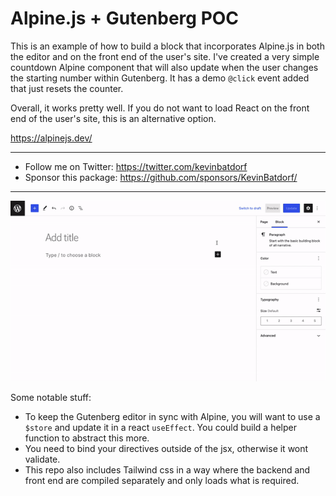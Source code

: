 # Alpine.js + Gutenberg POC

This is an example of how to build a block that incorporates Alpine.js in both the editor and on the front end of the user's site. I've created a very simple countdown Alpine component that will also update when the user changes the starting number within Gutenberg. It has a demo `@click` event added that just resets the counter.

Overall, it works pretty well. If you do not want to load React on the front end of the user's site, this is an alternative option.

https://alpinejs.dev/

---

-   Follow me on Twitter: https://twitter.com/kevinbatdorf
-   Sponsor this package: https://github.com/sponsors/KevinBatdorf/

---

![alt text](assets/demo.gif "Demo component")


Some notable stuff:
- To keep the Gutenberg editor in sync with Alpine, you will want to use a `$store` and update it in a react `useEffect`. You could build a helper function to abstract this more.
- You need to bind your directives outside of the jsx, otherwise it wont validate.
- This repo also includes Tailwind css in a way where the backend and front end are compiled separately and only loads what is required.
